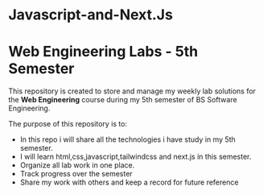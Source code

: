 # Javascript-and-Next.Js
# Web Engineering Labs - 5th Semester

This repository is created to store and manage my weekly lab solutions for the **Web Engineering** course during my 5th semester of BS Software Engineering. 

The purpose of this repository is to:

- In this repo i will share all the technologies i have study in my 5th semester.
- I will learn html,css,javascript,tailwindcss and next.js in this semester.
- Organize all lab work in one place.
- Track progress over the semester
- Share my work with others and keep a record for future reference
